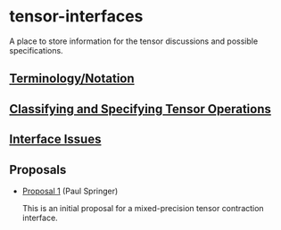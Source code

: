 # tensor-interfaces
A place to store information for the tensor discussions and possible specifications.

## [Terminology/Notation](terminology.md)

## [Classifying and Specifying Tensor Operations](operations.md)

## [Interface Issues](interface.md)

## Proposals

- [Proposal 1](proposal1.md) (Paul Springer)
    
    This is an initial proposal for a mixed-precision tensor contraction interface.
